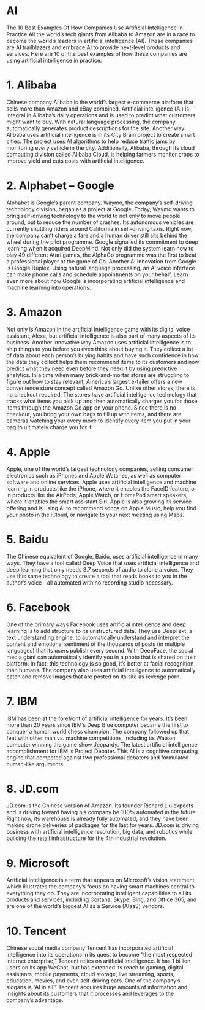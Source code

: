 # AI

The 10 Best Examples Of How Companies Use Artificial Intelligence In Practice
All the world’s tech giants from Alibaba to Amazon are in a race to become the world’s leaders in artificial intelligence (AI). These companies are AI trailblazers and embrace AI to provide next-level products and services. Here are 10 of the best examples of how these companies are using artificial intelligence in practice.

# 1. Alibaba
Chinese company Alibaba is the world’s largest e-commerce platform that sells more than Amazon and eBay combined. Artificial intelligence (AI) is integral in Alibaba’s daily operations and is used to predict what customers might want to buy. With natural language processing, the company automatically generates product descriptions for the site. Another way Alibaba uses artificial intelligence is in its City Brain project to create smart cities. The project uses AI algorithms to help reduce traffic jams by monitoring every vehicle in the city. Additionally, Alibaba, through its cloud computing division called Alibaba Cloud, is helping farmers monitor crops to improve yield and cuts costs with artificial intelligence.

# 2. Alphabet – Google
Alphabet is Google’s parent company. Waymo, the company’s self-driving technology division, began as a project at Google. Today, Waymo wants to bring self-driving technology to the world to not only to move people around, but to reduce the number of crashes. Its autonomous vehicles are currently shuttling riders around California in self-driving taxis. Right now, the company can’t charge a fare and a human driver still sits behind the wheel during the pilot programme. Google signalled its commitment to deep learning when it acquired DeepMind. Not only did the system learn how to play 49 different Atari games, the AlphaGo programme was the first to beat a professional player at the game of Go. Another AI innovation from Google is Google Duplex. Using natural language processing, an AI voice interface can make phone calls and schedule appointments on your behalf. Learn even more about how Google is incorporating artificial intelligence and machine learning into operations.

# 3. Amazon
Not only is Amazon in the artificial intelligence game with its digital voice assistant, Alexa, but artificial intelligence is also part of many aspects of its business. Another innovative way Amazon uses artificial intelligence is to ship things to you before you even think about buying it. They collect a lot of data about each person’s buying habits and have such confidence in how the data they collect helps them recommend items to its customers and now predict what they need even before they need it by using predictive analytics. In a time when many brick-and-mortar stores are struggling to figure out how to stay relevant, America’s largest e-tailer offers a new convenience store concept called Amazon Go. Unlike other stores, there is no checkout required. The stores have artificial intelligence technology that tracks what items you pick up and then automatically charges you for those items through the Amazon Go app on your phone. Since there is no checkout, you bring your own bags to fill up with items, and there are cameras watching your every move to identify every item you put in your bag to ultimately charge you for it.

# 4. Apple
Apple, one of the world’s largest technology companies, selling consumer electronics such as iPhones and Apple Watches, as well as computer software and online services. Apple uses artificial intelligence and machine learning in products like the iPhone, where it enables the FaceID feature, or in products like the AirPods, Apple Watch, or HomePod smart speakers, where it enables the smart assistant Siri. Apple is also growing its service offering and is using AI to recommend songs on Apple Music, help you find your photo in the iCloud, or navigate to your next meeting using Maps.

# 5. Baidu
The Chinese equivalent of Google, Baidu, uses artificial intelligence in many ways. They have a tool called Deep Voice that uses artificial intelligence and deep learning that only needs 3.7 seconds of audio to clone a voice. They use this same technology to create a tool that reads books to you in the author’s voice—all automated with no recording studio necessary.

# 6. Facebook
One of the primary ways Facebook uses artificial intelligence and deep learning is to add structure to its unstructured data. They use DeepText, a text understanding engine, to automatically understand and interpret the content and emotional sentiment of the thousands of posts (in multiple languages) that its users publish every second. With DeepFace, the social media giant can automatically identify you in a photo that is shared on their platform. In fact, this technology is so good, it’s better at facial recognition than humans. The company also uses artificial intelligence to automatically catch and remove images that are posted on its site as revenge porn.

# 7. IBM
IBM has been at the forefront of artificial intelligence for years. It’s been more than 20 years since IBM’s Deep Blue computer became the first to conquer a human world chess champion. The company followed up that feat with other man vs. machine competitions, including its Watson computer winning the game show Jeopardy. The latest artificial intelligence accomplishment for IBM is Project Debater. This AI is a cognitive computing engine that competed against two professional debaters and formulated human-like arguments.

# 8. JD.com
JD.com is the Chinese version of Amazon. Its founder Richard Liu expects and is driving toward having his company be 100% automated in the future. Right now, its warehouse is already fully automated, and they have been making drone deliveries of packages for the last for years. JD.com is driving business with artificial intelligence revolution, big data, and robotics while building the retail infrastructure for the 4th industrial revolution.

# 9. Microsoft
Artificial intelligence is a term that appears on Microsoft’s vision statement, which illustrates the company’s focus on having smart machines central to everything they do. They are incorporating intelligent capabilities to all its products and services, including Cortana, Skype, Bing, and Office 365, and are one of the world’s biggest AI as a Service (AIaaS) vendors.

# 10. Tencent
Chinese social media company Tencent has incorporated artificial intelligence into its operations in its quest to become “the most respected internet enterprise,” Tencent relies on artificial intelligence. It has 1 billion users on its app WeChat, but has extended its reach to gaming, digital assistants, mobile payments, cloud storage, live streaming, sports, education, movies, and even self-driving cars. One of the company’s slogans is “AI in all.” Tencent acquires huge amounts of information and insights about its customers that it processes and leverages to the company’s advantage.
